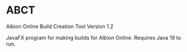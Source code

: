 # ABCT
Albion Online Build Creation Tool
Version 1.2

JavaFX program for making builds for Albion Online.
Requires Java 19 to run.
